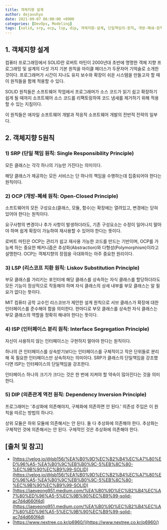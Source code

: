 ```yaml
---
title: 객체지향 설계
author: dejavuhyo
date: 2021-09-07 06:00:00 +0900
categories: [DevOps, Modeling]
tags: [solid, srp, ocp, lsp, dip, 객체지향-설계, 단일책임의-원칙, 개방-폐쇄-원칙, 리스코프-치환-원칙, 인터페이스-분리-원칙, 의존관계-역전-원칙]
---
```


## 1. 객체지향 설계
컴퓨터 프로그래밍에서 SOLID란 로버트 마틴이 2000년대 초반에 명명한 객체 지향 프로그래밍 및 설계의 다섯 가지 기본 원칙을 마이클 페더스가 두문자어 기억술로 소개한 것이다. 프로그래머가 시간이 지나도 유지 보수와 확장이 쉬운 시스템을 만들고자 할 때 이 원칙들을 함께 적용할 수 있다.

SOLID 원칙들은 소프트웨어 작업에서 프로그래머가 소스 코드가 읽기 쉽고 확장하기 쉽게 될 때까지 소프트웨어 소스 코드를 리팩토링하여 코드 냄새를 제거하기 위해 적용할 수 있는 지침이다.

이 원칙들은 애자일 소프트웨어 개발과 적응적 소프트웨어 개발의 전반적 전략의 일부다.

## 2. 객체지향 5원칙

### 1) SRP (단일 책임 원칙: Single Responsibility Principle)
모든 클래스는 각각 하나의 기능만 가진다는 의미이다.

해당 클래스가 제공하는 모든 서비스는 단 하나의 책임을 수행하는데 집중되어야 한다는 원칙이다.

### 2) OCP (개방-폐쇄 원칙: Open-Closed Principle)
소프트웨어의 모든 구성요소(클래스, 모듈, 함수)는 확장에는 열려있고, 변경에는 닫혀있어야 한다는 원칙이다.

요구사항의 변경이나 추가 사항이 발생하더라도, 기존 구성요소는 수정이 일어나지 말아야 하며 쉽게 확장이 가능하여 재사용할 수 있어야 한다는 뜻이다.

로버트 마틴은 OCP는 관리가 쉽고 재사용 가능한 코드를 만드는 기반이며, OCP를 가능케 하는 중요한 메커니즘은 추상화(Abstraction)와 다형성(Polymorphism)이라고 설명한다. OCP는 객체지향의 장점을 극대화하는 아주 중요한 원리이다.

### 3) LSP (리스코프 치환 원칙: Liskov Substitution Principle)
부모 클래스를 가리키는 포인터에 해당 클래스를 상속하는 자식 클래스를 할당하더라도 모든 기능이 정상적으로 작동해야 하며 자식 클래스의 상세 내부를 부모 클래스는 알 필요가 없다는 뜻이다.

MIT 컴퓨터 공학 교수인 리스코브가 제안한 설계 원칙으로 서브 클래스가 확장에 대한 인터페이스를 준수해야 함을 의미한다. 한마디로 부모 클래스를 상속한 자식 클래스는 부모 클래스의 역할을 정확히 해내야 한다는 뜻이다.

### 4) ISP (인터페이스 분리 원칙: Interface Segregation Principle)
자신이 사용하지 않는 인터페이스는 구현하지 말아야 한다는 원칙이다.

하나의 큰 인터페이스를 상속받기보다는 인터페이스를 구체적이고 작은 단위들로 분리해 꼭 필요한 인터페이스만 상속하자는 의미이다. SRP가 클래스의 단일책임을 강조했다면 ISP는 인터페이스의 단일책임을 강조한다.

인터페이스 하나의 크기가 크다는 것은 한 번에 지켜야 할 약속이 많아진다는 것을 의미한다.

### 5) DIP (의존관계 역전 원칙: Dependency Inversion Principle)
프로그래머는 '추상화에 의존해야지, 구체화에 의존하면 안 된다.' 의존성 주입은 이 원칙을 따르는 방법의 하나다.

상위 모듈은 하위 모듈에 의존해서는 안 된다. 둘 다 추상화에 의존해야 한다. 추상화는 구체적인 것에 의존해서는 안 된다. 구체적인 것은 추상화에 의존해야 한다.

## [출처 및 참고]
* [https://velog.io/@lsb156/%EA%B0%9D%EC%B2%B4%EC%A7%80%ED%96%A5-%EA%B0%9C%EB%B0%9C-5%EB%8C%80-%EC%9B%90%EC%B9%99-SOLID](https://velog.io/@lsb156/%EA%B0%9D%EC%B2%B4%EC%A7%80%ED%96%A5-%EA%B0%9C%EB%B0%9C-5%EB%8C%80-%EC%9B%90%EC%B9%99-SOLID)
* [https://jaeyeong951.medium.com/%EA%B0%9D%EC%B2%B4%EC%A7%80%ED%96%A5-5%EC%9B%90%EC%B9%99-solid-ac7d4d660f4d](https://jaeyeong951.medium.com/%EA%B0%9D%EC%B2%B4%EC%A7%80%ED%96%A5-5%EC%9B%90%EC%B9%99-solid-ac7d4d660f4d)
* [https://www.nextree.co.kr/p6960/](https://www.nextree.co.kr/p6960/)
